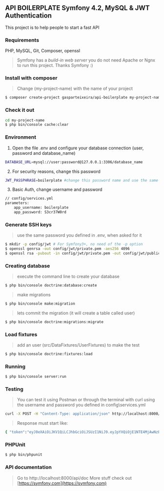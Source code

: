 ## API BOILERPLATE Symfony 4.2, MySQL & JWT Authentication
This project is to help people to start a fast API

### Requirements
PHP, MySQL, Git, Composer, openssl
> Symfony has a _build-in web server_ you do not need Apache or Ngnx to run this project. Thanks Symfony :) 

### Install with composer
> Change (my-project-name) with the name of your project
```sh
$ composer create-project gasparteixeira/api-boilerplate my-project-name
```
### Check it out
```sh
cd my-project-name
$ php bin/console cache:clear
```
### Environment
1. Open the file .env and configure your database connection (user, password and database_name)
```sh
DATABASE_URL=mysql://user:password@127.0.0.1:3306/database_name
```
2. For security reasons, change this password
```sh
JWT_PASSPHRASE=boilerplate #change this password name and use the same password when you are generating the ssh keys 
```
3. Basic Auth, change username and password
```sh
// config/services.yml
parameters:
    app_username: boilerplate
    app_password: S3cr37W0rd
```
### Generate SSH keys
> use the same password you defined in .env, when asked for it 
```sh
$ mkdir -p config/jwt # For Symfony3+, no need of the -p option
$ openssl genrsa -out config/jwt/private.pem -aes256 4096
$ openssl rsa -pubout -in config/jwt/private.pem -out config/jwt/public.pem
```
### Creating database
> execute the command line to create your database
```sh
$ php bin/console doctrine:database:create
```
> make migrations
```sh
$ php bin/console make:migration
```
> lets commit the migration (it will create a table called user)
```sh
$ php bin/console doctrine:migrations:migrate
```
### Load fixtures 
> add an user (src/DataFixtures/UserFixtures) to make the test
```sh
$ php bin/console doctrine:fixtures:load
``` 
### Running 
```sh
$ php bin/console server:run
```
### Testing
> You can test it using Postman or through the terminal with curl using the username and password you defined in config\services.yml
```sh
curl -X POST -H "Content-Type: application/json" http://localhost:8000/api/token -d '{"username": "","password": ""}'
```
> Response must start like:
```sh
{ "token":"eyJ0eXAiOiJKV1QiLCJhbGciOiJSUzI1NiJ9.eyJpYXQiOjE1NTE4MjAwNzEsImVtYWlsIjo.. " }
```
### PHPUnit
```sh
$ php bin/phpunit
```
### API documentation 
> Go to http://localhost:8000/api/doc
More stuff check out [https://symfony.com](https://symfony.com)

